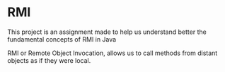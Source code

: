 # RMI

This project is an assignment made to help us understand better the fundamental concepts of RMI in Java

RMI or Remote Object Invocation, allows us to call methods from distant objects as if they were local.
